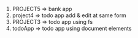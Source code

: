 1. PROJECT5 => bank app
2. project4 => todo app add & edit at same form
3. PROJECT3 => todo app using fs
4. todoApp => todo app using document elements
